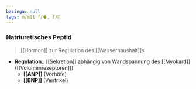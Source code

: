 ```yaml
---
bazinga: null
tags: m/m11 f/🫀, f/🍺
---
```

### Natriuretisches Peptid
> [[Hormon]] zur Regulation des [[Wasserhaushalt]]s
- **Regulation**:: [[Sekretion]] abhängig von Wandspannung des [[Myokard]] ([[Volumenrezeptoren]])
	- **[[ANP]]** (Vorhöfe)
	- **[[BNP]]** (Ventrikel)